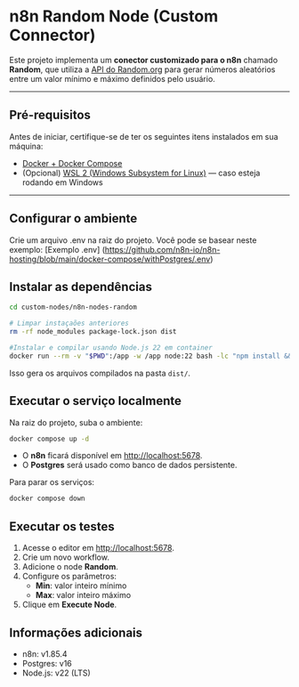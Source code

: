 # n8n Random Node (Custom Connector)

Este projeto implementa um **conector customizado para o n8n** chamado **Random**, que utiliza a [API do Random.org](https://www.random.org/) para gerar números aleatórios entre um valor mínimo e máximo definidos pelo usuário.

---

##  Pré-requisitos

Antes de iniciar, certifique-se de ter os seguintes itens instalados em sua máquina:

- [Docker + Docker Compose](https://docs.n8n.io/hosting/installation/docker/)
- (Opcional) [WSL 2 (Windows Subsystem for Linux)](https://learn.microsoft.com/pt-br/windows/wsl/install) — caso esteja rodando em Windows

---


##  Configurar o ambiente

Crie um arquivo .env na raiz do projeto.
Você pode se basear neste exemplo:
[Exemplo .env] (https://github.com/n8n-io/n8n-hosting/blob/main/docker-compose/withPostgres/.env)



##  Instalar as dependências

```bash
cd custom-nodes/n8n-nodes-random

# Limpar instaçaões anteriores
rm -rf node_modules package-lock.json dist

#Instalar e compilar usando Node.js 22 em container
docker run --rm -v "$PWD":/app -w /app node:22 bash -lc "npm install && npm run build"
```

Isso gera os arquivos compilados na pasta `dist/`.

##  Executar o serviço localmente

Na raiz do projeto, suba o ambiente:

```bash
docker compose up -d 
```

- O **n8n** ficará disponível em [http://localhost:5678](http://localhost:5678).  
- O **Postgres** será usado como banco de dados persistente.


Para parar os serviços:

```bash
docker compose down
```

##  Executar os testes

1. Acesse o editor em [http://localhost:5678](http://localhost:5678).  
2. Crie um novo workflow.  
3. Adicione o node **Random**.  
4. Configure os parâmetros:  
   - **Min**: valor inteiro mínimo  
   - **Max**: valor inteiro máximo  
5. Clique em **Execute Node**.  



##  Informações adicionais

- n8n: v1.85.4  
- Postgres: v16  
- Node.js: v22 (LTS)  
